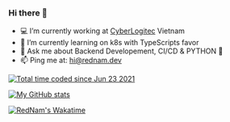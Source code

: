 ### Hi there 👋

- 💻 I’m currently working at [CyberLogitec](https://www.linkedin.com/company/cyberlogitec) Vietnam
- 🌱 I’m currently learning on k8s with TypeScripts favor
- 💬 Ask me about Backend Developement, CI/CD & PYTHON 🐍
- 📫 Ping me at: hi@rednam.dev

<a href="https://wakatime.com/@RedNam"><img src="https://wakatime.com/badge/user/ccd2e878-5697-4d34-8d6e-01a95c39aacf.svg" alt="Total time coded since Jun 23 2021" /></a>

[![My GitHub stats](https://rednam-github-readme-stats.vercel.app/api?username=rednam-ntn&count_private=true&show_icons=true&theme=ayu-mirage&hide_border=true&border_radius=10&include_all_commits=true&cache_seconds=1800&custom_title=My%20GitHub%20Stats)](https://github.com/rednam-ntn/github-readme-stats)

[![RedNam's Wakatime](https://rednam-github-readme-stats.vercel.app/api/wakatime?username=RedNam&show_icons=true&theme=ayu-mirage&hide_border=true&border_radius=10&layout=compact&cache_seconds=1800&hide=Other&custom_title=My%20Most%20Languages&langs_count=10)](https://github.com/rednam-ntn/github-readme-stats)

<!--

<a href="#">
  <img align="center" src="https://github-readme-stats-nxis0fxo0-rednam-ntn.vercel.app/api/top-langs?username=rednam-ntn&show_icons=true&theme=ayu-mirage&hide_border=true&border_radius=10&layout=compact" />
</a>

<a href="#">
  <img align="center" src="https://github-readme-stats-nxis0fxo0-rednam-ntn.vercel.app/api/wakatime?username=RedNam&show_icons=true&theme=ayu-mirage&hide_border=true&border_radius=10&layout=compact" />
</a>
-->

